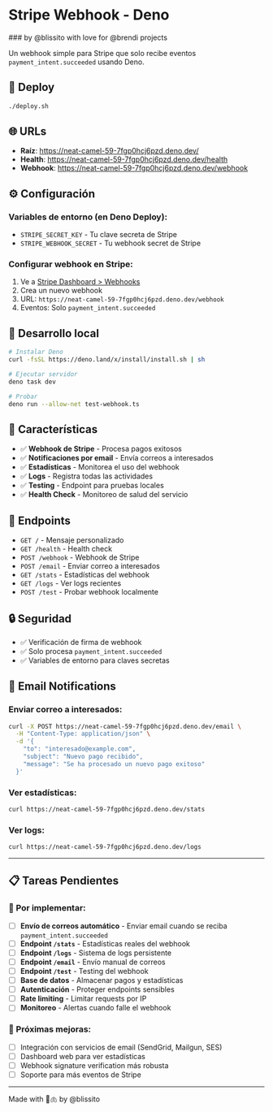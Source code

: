 # Stripe Webhook - Deno

### by @blissito with love for @brendi projects

Un webhook simple para Stripe que solo recibe eventos `payment_intent.succeeded` usando Deno.

## 🚀 Deploy

```bash
./deploy.sh
```

## 🌐 URLs

- **Raíz**: https://neat-camel-59-7fgp0hcj6pzd.deno.dev/
- **Health**: https://neat-camel-59-7fgp0hcj6pzd.deno.dev/health
- **Webhook**: https://neat-camel-59-7fgp0hcj6pzd.deno.dev/webhook

## ⚙️ Configuración

### Variables de entorno (en Deno Deploy):

- `STRIPE_SECRET_KEY` - Tu clave secreta de Stripe
- `STRIPE_WEBHOOK_SECRET` - Tu webhook secret de Stripe

### Configurar webhook en Stripe:

1. Ve a [Stripe Dashboard > Webhooks](https://dashboard.stripe.com/webhooks)
2. Crea un nuevo webhook
3. URL: `https://neat-camel-59-7fgp0hcj6pzd.deno.dev/webhook`
4. Eventos: Solo `payment_intent.succeeded`

## 🧪 Desarrollo local

```bash
# Instalar Deno
curl -fsSL https://deno.land/x/install/install.sh | sh

# Ejecutar servidor
deno task dev

# Probar
deno run --allow-net test-webhook.ts
```

## 🚀 Características

- ✅ **Webhook de Stripe** - Procesa pagos exitosos
- ✅ **Notificaciones por email** - Envía correos a interesados
- ✅ **Estadísticas** - Monitorea el uso del webhook
- ✅ **Logs** - Registra todas las actividades
- ✅ **Testing** - Endpoint para pruebas locales
- ✅ **Health Check** - Monitoreo de salud del servicio

## 📝 Endpoints

- `GET /` - Mensaje personalizado
- `GET /health` - Health check
- `POST /webhook` - Webhook de Stripe
- `POST /email` - Enviar correo a interesados
- `GET /stats` - Estadísticas del webhook
- `GET /logs` - Ver logs recientes
- `POST /test` - Probar webhook localmente

## 🔒 Seguridad

- ✅ Verificación de firma de webhook
- ✅ Solo procesa `payment_intent.succeeded`
- ✅ Variables de entorno para claves secretas

## 📧 Email Notifications

### Enviar correo a interesados:

```bash
curl -X POST https://neat-camel-59-7fgp0hcj6pzd.deno.dev/email \
  -H "Content-Type: application/json" \
  -d '{
    "to": "interesado@example.com",
    "subject": "Nuevo pago recibido",
    "message": "Se ha procesado un nuevo pago exitoso"
  }'
```

### Ver estadísticas:

```bash
curl https://neat-camel-59-7fgp0hcj6pzd.deno.dev/stats
```

### Ver logs:

```bash
curl https://neat-camel-59-7fgp0hcj6pzd.deno.dev/logs
```

---

## 📋 Tareas Pendientes

### 🔧 Por implementar:

- [ ] **Envío de correos automático** - Enviar email cuando se reciba `payment_intent.succeeded`
- [ ] **Endpoint `/stats`** - Estadísticas reales del webhook
- [ ] **Endpoint `/logs`** - Sistema de logs persistente
- [ ] **Endpoint `/email`** - Envío manual de correos
- [ ] **Endpoint `/test`** - Testing del webhook
- [ ] **Base de datos** - Almacenar pagos y estadísticas
- [ ] **Autenticación** - Proteger endpoints sensibles
- [ ] **Rate limiting** - Limitar requests por IP
- [ ] **Monitoreo** - Alertas cuando falle el webhook

### 🎯 Próximas mejoras:

- [ ] Integración con servicios de email (SendGrid, Mailgun, SES)
- [ ] Dashboard web para ver estadísticas
- [ ] Webhook signature verification más robusta
- [ ] Soporte para más eventos de Stripe

---

Made with 🚬🫁 by @blissito
